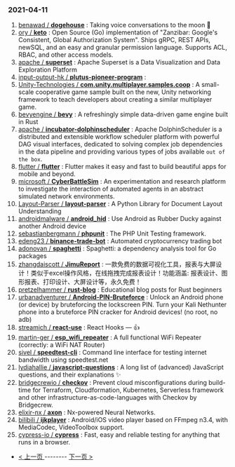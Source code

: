 ### 2021-04-11 
1. [
        benawad /
**dogehouse**](https://github.com/benawad/dogehouse) : Taking voice conversations to the moon 🚀
1. [
        ory /
**keto**](https://github.com/ory/keto) : Open Source (Go) implementation of "Zanzibar: Google's Consistent, Global Authorization System". Ships gRPC, REST APIs, newSQL, and an easy and granular permission language. Supports ACL, RBAC, and other access models.
1. [
        apache /
**superset**](https://github.com/apache/superset) : Apache Superset is a Data Visualization and Data Exploration Platform
1. [
        input-output-hk /
**plutus-pioneer-program**](https://github.com/input-output-hk/plutus-pioneer-program) : 
1. [
        Unity-Technologies /
**com.unity.multiplayer.samples.coop**](https://github.com/Unity-Technologies/com.unity.multiplayer.samples.coop) : A small-scale cooperative game sample built on the new, Unity networking framework to teach developers about creating a similar multiplayer game.
1. [
        bevyengine /
**bevy**](https://github.com/bevyengine/bevy) : A refreshingly simple data-driven game engine built in Rust
1. [
        apache /
**incubator-dolphinscheduler**](https://github.com/apache/incubator-dolphinscheduler) : Apache DolphinScheduler is a distributed and extensible workflow scheduler platform with powerful DAG visual interfaces, dedicated to solving complex job dependencies in the data pipeline and providing various types of jobs available `out of the box`.
1. [
        flutter /
**flutter**](https://github.com/flutter/flutter) : Flutter makes it easy and fast to build beautiful apps for mobile and beyond.
1. [
        microsoft /
**CyberBattleSim**](https://github.com/microsoft/CyberBattleSim) : An experimentation and research platform to investigate the interaction of automated agents in an abstract simulated network environments.
1. [
        Layout-Parser /
**layout-parser**](https://github.com/Layout-Parser/layout-parser) : A Python Library for Document Layout Understanding
1. [
        androidmalware /
**android_hid**](https://github.com/androidmalware/android_hid) : Use Android as Rubber Ducky against another Android device
1. [
        sebastianbergmann /
**phpunit**](https://github.com/sebastianbergmann/phpunit) : The PHP Unit Testing framework.
1. [
        edeng23 /
**binance-trade-bot**](https://github.com/edeng23/binance-trade-bot) : Automated cryptocurrency trading bot
1. [
        adonovan /
**spaghetti**](https://github.com/adonovan/spaghetti) : Spaghetti: a dependency analysis tool for Go packages
1. [
        zhangdaiscott /
**JimuReport**](https://github.com/zhangdaiscott/JimuReport) : 一款免费的数据可视化工具，报表与大屏设计！类似于excel操作风格，在线拖拽完成报表设计！功能涵盖: 报表设计、图形报表、打印设计、大屏设计等，永久免费！
1. [
        pretzelhammer /
**rust-blog**](https://github.com/pretzelhammer/rust-blog) : Educational blog posts for Rust beginners
1. [
        urbanadventurer /
**Android-PIN-Bruteforce**](https://github.com/urbanadventurer/Android-PIN-Bruteforce) : Unlock an Android phone (or device) by bruteforcing the lockscreen PIN. Turn your Kali Nethunter phone into a bruteforce PIN cracker for Android devices! (no root, no adb)
1. [
        streamich /
**react-use**](https://github.com/streamich/react-use) : React Hooks — 👍
1. [
        martin-ger /
**esp_wifi_repeater**](https://github.com/martin-ger/esp_wifi_repeater) : A full functional WiFi Repeater (correctly: a WiFi NAT Router)
1. [
        sivel /
**speedtest-cli**](https://github.com/sivel/speedtest-cli) : Command line interface for testing internet bandwidth using speedtest.net
1. [
        lydiahallie /
**javascript-questions**](https://github.com/lydiahallie/javascript-questions) : A long list of (advanced) JavaScript questions, and their explanations ✨
1. [
        bridgecrewio /
**checkov**](https://github.com/bridgecrewio/checkov) : Prevent cloud misconfigurations during build-time for Terraform, Cloudformation, Kubernetes, Serverless framework and other infrastructure-as-code-languages with Checkov by Bridgecrew.
1. [
        elixir-nx /
**axon**](https://github.com/elixir-nx/axon) : Nx-powered Neural Networks.
1. [
        bilibili /
**ijkplayer**](https://github.com/bilibili/ijkplayer) : Android/iOS video player based on FFmpeg n3.4, with MediaCodec, VideoToolbox support.
1. [
        cypress-io /
**cypress**](https://github.com/cypress-io/cypress) : Fast, easy and reliable testing for anything that runs in a browser. 

- [ < 上一页 ](https://github.com/able8/github-trending-daily-record/blob/master/2021-04-10.md) -------- [ 下一页 > ](https://github.com/able8/github-trending-daily-record/blob/master/2021-04-12.md)